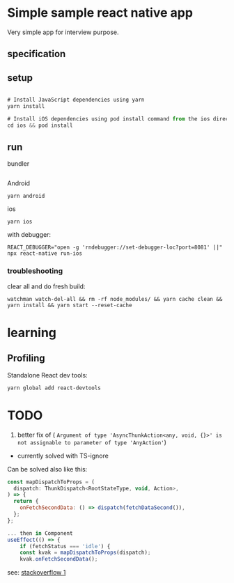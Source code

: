 # Simple sample react native app
Very simple app for interview purpose.

## specification


## setup

```javascript

# Install JavaScript dependencies using yarn
yarn install

# Install iOS dependencies using pod install command from the ios directory
cd ios && pod install
```

## run

bundler

```

```

Android

```
yarn android
```

ios

```
yarn ios
```

with debugger:
```
REACT_DEBUGGER="open -g 'rndebugger://set-debugger-loc?port=8081' ||" npx react-native run-ios
```

### troubleshooting

clear all and do fresh build:

```
watchman watch-del-all && rm -rf node_modules/ && yarn cache clean && yarn install && yarn start --reset-cache
```

# learning

## Profiling
Standalone React dev tools:

`yarn global add react-devtools`



# TODO
1) better fix of ( `Argument of type 'AsyncThunkAction<any, void, {}>' is not assignable to parameter of type 'AnyAction'`)
- currently solved with TS-ignore

Can be solved also like this:
```javascript
const mapDispatchToProps = (
  dispatch: ThunkDispatch<RootStateType, void, Action>,
) => {
  return {
    onFetchSecondData: () => dispatch(fetchDataSecond()),
  };
};

... then in Component
useEffect(() => {
    if (fetchStatus === 'idle') {
    const kvak = mapDispatchToProps(dispatch);
    kvak.onFetchSecondData();
```

see: [stackoverflow 1](https://stackoverflow.com/questions/70143816/argument-of-type-asyncthunkactionany-void-is-not-assignable-to-paramete)
